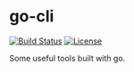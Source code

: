 # go-cli

[![Build Status](https://img.shields.io/github/workflow/status/shalldie/go-cli/ci?label=build&logo=github&style=flat-square)](https://github.com/shalldie/go-cli/actions)
[![License](https://img.shields.io/github/license/shalldie/go-cli?logo=github&style=flat-square)](https://github.com/shalldie/go-cli)

Some useful tools built with go.
